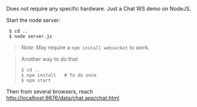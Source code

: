 Does not require any specific hardware. Just a Chat WS demo on NodeJS.

Start the node server:
```
 $ cd ..
 $ node server.js
```

> _Note_: May require a `npm install websocket` to work.

> Another way to do that
> ```text
> $ cd ..
> $ npm install   # To do once
> $ npm start
> ```

Then from several browsers, reach <http://localhost:9876/data/chat.app/chat.html>
